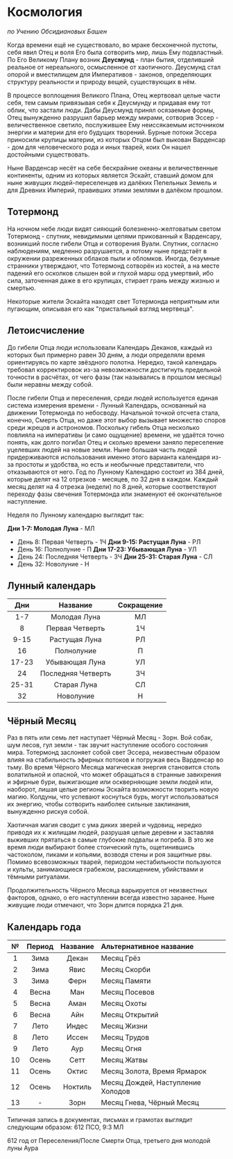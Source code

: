 # Космология

*по Учению Обсидиановых Башен*

Когда времени ещё не существовало, во мраке бесконечной пустоты, себя явил Отец и воля Его была сотворить мир, лишь Ему подвластный. По Его Великому Плану возник **Деусмунд** - план бытия, отделивший реальное от нереального, осмысленное от хаотичного. Деусмунд стал опорой и вместилищем для Императивов - законов, определяющих структуру реальности и природу вещей, существующих в нём.

В процессе воплощения Великого Плана, Отец жертвовал целые части себя, тем самым привязывая себя к Деусмунду и придавая ему тот облик, что застали люди. Дабы Деусмунд принял осязаемые формы, Отец вынужденно разрушил барьер между мирами, сотворив Эссер - величественное светило, послужившее Ему неиссякаемым источником энергии и материи для его будущих творений. Бурные потоки Эссера приносили крупицы материи, из которых Отцом был выкован Варденсар - дом для человеческого рода и иных тварей, коих Он нашел достойными существовать.

Ныне Варденсар несёт на себе бескрайние океаны и величественные континенты, одним из которых является Эскайт, ставший домом для ныне живущих людей-переселенцев из далёких Пепельных Земель и для Древних Империй, правивших этими землями в далёком прошлом.

## Тотермонд

На ночном небе люди видят сияющий болезненно-желтоватым светом Тотермонд - спутник, невидимыми цепями прикованный к Варденсару, возникший после гибели Отца и сотворения Вуали. Спутник, согласно наблюдениям, медленно разрушается, а потому ныне предстаёт в окружении разреженных облаков пыли и обломков. Иногда, безумные странники утверждают, что Тотермонд сотворён из костей, а на месте падений его осколков слышен вой и глухой марш орд умертвий, ибо сила, заточенная даже в его крупицах, стирает грань между жизнью и смертью.

Некоторые жители Эскайта находят свет Тотермонда неприятным или пугающим, описывая его как "пристальный взгляд мертвеца".

## Летоисчисление

До гибели Отца люди использовали Календарь Деканов, каждый из которых был примерно равен 30 дням, а люди определяли время ориентируясь по карте звёздного полотна. Нередко, такой календарь требовал корректировок из-за невозможности достигнуть предельной точности в расчётах, от чего фазы (так назывались в прошлом месяцы) были неравны между собой.

После гибели Отца и переселения, среди людей используется единая система измерения времени - Лунный Календарь, основанный на движении Тотермонда по небосводу. Начальной точкой отсчета стала, конечно, Смерть Отца, но даже этот выбор вызывает множество споров среди жрецов и астрономов. Поскольку гибель Отца несколько повлияла на императивы (и само ощущение) времени, не удаётся точно понять, как долго погибал Отец и сколько времени заняло переселение уцелевших людей на новые земли.
Ныне большая часть людей придерживаются использования именно этого варианта календаря из-за простоты и удобства, но есть и необычные представители, что отказываются от него. Год по Лунному Календарю состоит из 384 дней, которые делят на 12 отрезков - месяцев, по 32 дня в каждом. Каждый месяц делят на 4 отрезка (недели) по 8 дней, которые соответствуют переходу фазы свечения Тотермонда или знаменуют её окончательное наступление.

Неделя по Лунному календарю выглядит так:

**Дни 1-7: Молодая Луна** - МЛ

- День 8: Первая Четверть - 1Ч
  **Дни 9-15: Растущая Луна** - РЛ
- День 16: Полнолуние - П
  **Дни 17-23: Убывающая Луна** - УЛ
- День 24: Последняя Четверть - 3Ч
  **Дни 25-31: Старая Луна** - СЛ
- День 32: Новолуние - Н

## Лунный календарь


| Дни |          Название          | Сокращение |
| :----: | :---------------------------------: | :------------------: |
|  1-7  |       Молодая Луна       |         МЛ         |
|   8   |    Первая Четверть    |         1Ч         |
|  9-15  |      Растущая Луна      |         РЛ         |
|   16   |        Полнолуние        |          П          |
| 17-23 |     Убывающая Луна     |         УЛ         |
|   24   | Последняя Четверть |         3Ч         |
| 25-31 |        Старая Луна        |         СЛ         |
|   32   |         Новолуние         |          Н          |

## Чёрный Месяц

Раз в пять или семь лет наступает Чёрный Месяц - Зорн. Вой собак, шум лесов, гул земли - так звучит наступление особого состояния мира. Тотермонд заслоняет собой свет Эссера, неизвестным образом влияя на стабильность эфирных потоков и погружая весь Варденсар во тьму. Во время Чёрного Месяца магическая энергия становится столь волатильной и опасной, что может обращаться в странные завихрения и эфирные бури, выжигающие или оскверняющие земли людей или, наоборот, лишая целые регионы Эскайта возможности творить новую магию. Колдуны, что успевают коснуться бурь, могут использоваться их энергию, чтобы сотворить наиболее сильные заклинания, вынужденно рискуя собой.

Хаотичная магия сводит с ума диких зверей и чудовищ, нередко приводя их к жилищам людей, разрушая целые деревни и заставляя выживших прятаться в самые глубокие подвалы и погреба. В это же время люди выбирают более стоический путь, ощетинившись частоколом, пиками и копьями, возводя стены и роя защитные рвы. Помимо всевозможных тварей, периодом нестабильности пользуются и культы, занимающиеся грабежом, расхищением, убийствами и тёмными ритуалами.

Продолжительность Чёрного Месяца варьируется от неизвестных факторов, однако, о его наступлении всегда известно заранее. Ныне живущие люди отмечают, что Зорн длится порядка 21 дня.

## Календарь года


| № | Период | Название | Альтернативное название                  |
| :-: | :----------: | :--------------: | :------------------------------------------------------------- |
| 1 |   Зима   |    Декан    | Месяц Грёз                                            |
| 2 |   Зима   |     Явис     | Месяц Скорби                                        |
| 3 |   Зима   |     Ферн     | Месяц Памяти                                        |
| 4 |  Весна  |      Ман      | Месяц Посевов                                      |
| 5 |  Весна  |     Аман     | Месяц Охоты                                          |
| 6 |  Весна  |      Айн      | Месяц Открытий                                    |
| 7 |   Лето   |    Индес    | Месяц Жизни                                          |
| 8 |   Лето   |    Иссен    | Месяц Трудов                                        |
| 9 |   Лето   |      Аур      | Месяц Огня                                            |
| 10 |  Осень  |     Сетт     | Месяц Жатвы                                          |
| 11 |  Осень  |    Октис    | Месяц Золота, Время Ярмарок             |
| 12 |  Осень  |  Ноктиль  | Месяц Дождей, Наступление Холодов |
| 13 |      -      |     Зорн     | Месяц Гнева, Чёрный Месяц                 |

Типичная запись в документах, письмах и грамотах выглядит следующим образом:
612 ПСО, 9:3 МЛ

612 год от Переселения/После Смерти Отца, третьего дня молодой луны Аура
